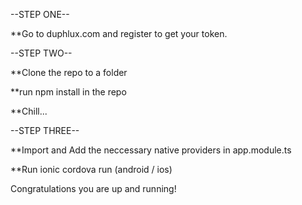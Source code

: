 --STEP ONE--

**Go to duphlux.com and register to get your token.

--STEP TWO--

**Clone the repo to a folder

**run npm install in the repo

**Chill...

--STEP THREE--

**Import and Add the neccessary native providers in app.module.ts

**Run ionic cordova run (android / ios) 

Congratulations you are up and running!
